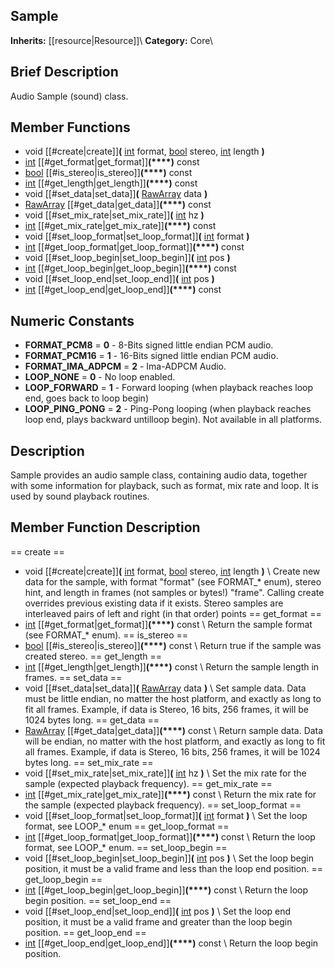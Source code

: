 ##  Sample  
**Inherits:** [[resource|Resource]]\\
**Category:** Core\\
##  Brief Description  
Audio Sample (sound) class.
##  Member Functions 
  * void [[#create|create]]**(** [int](class_int) format, [bool](class_bool) stereo, [int](class_int) length **)**
  * [int](class_int) [[#get_format|get_format]]**(****)** const
  * [bool](class_bool) [[#is_stereo|is_stereo]]**(****)** const
  * [int](class_int) [[#get_length|get_length]]**(****)** const
  * void [[#set_data|set_data]]**(** [RawArray](class_rawarray) data **)**
  * [RawArray](class_rawarray) [[#get_data|get_data]]**(****)** const
  * void [[#set_mix_rate|set_mix_rate]]**(** [int](class_int) hz **)**
  * [int](class_int) [[#get_mix_rate|get_mix_rate]]**(****)** const
  * void [[#set_loop_format|set_loop_format]]**(** [int](class_int) format **)**
  * [int](class_int) [[#get_loop_format|get_loop_format]]**(****)** const
  * void [[#set_loop_begin|set_loop_begin]]**(** [int](class_int) pos **)**
  * [int](class_int) [[#get_loop_begin|get_loop_begin]]**(****)** const
  * void [[#set_loop_end|set_loop_end]]**(** [int](class_int) pos **)**
  * [int](class_int) [[#get_loop_end|get_loop_end]]**(****)** const
##  Numeric Constants  
  * **FORMAT_PCM8** = **0** - 8-Bits signed little endian PCM audio.
  * **FORMAT_PCM16** = **1** - 16-Bits signed little endian PCM audio.
  * **FORMAT_IMA_ADPCM** = **2** - Ima-ADPCM Audio.
  * **LOOP_NONE** = **0** - No loop enabled.
  * **LOOP_FORWARD** = **1** - Forward looping (when playback reaches loop end, goes back to loop begin)
  * **LOOP_PING_PONG** = **2** - Ping-Pong looping (when playback reaches loop end, plays backward untilloop begin). Not available in all platforms.
##  Description  
Sample provides an audio sample class, containing audio data, together with some information for playback, such as format, mix rate and loop. It is used by sound playback routines.
##  Member Function Description  
==  create  ==
  * void [[#create|create]]**(** [int](class_int) format, [bool](class_bool) stereo, [int](class_int) length **)**
\\
Create new data for the sample, with format "format" (see FORMAT_* enum), stereo hint, and length in frames (not samples or bytes!) "frame". Calling create overrides previous existing data if it exists. Stereo samples are interleaved pairs of left and right (in that order) points
==  get_format  ==
  * [int](class_int) [[#get_format|get_format]]**(****)** const
\\
Return the sample format (see FORMAT_* enum).
==  is_stereo  ==
  * [bool](class_bool) [[#is_stereo|is_stereo]]**(****)** const
\\
Return true if the sample was created stereo.
==  get_length  ==
  * [int](class_int) [[#get_length|get_length]]**(****)** const
\\
Return the sample length in frames.
==  set_data  ==
  * void [[#set_data|set_data]]**(** [RawArray](class_rawarray) data **)**
\\
Set sample data. Data must be little endian, no matter the host platform, and exactly as long to fit all frames. Example, if data is Stereo, 16 bits, 256 frames, it will be 1024 bytes long.
==  get_data  ==
  * [RawArray](class_rawarray) [[#get_data|get_data]]**(****)** const
\\
Return sample data. Data will be endian, no matter with the host platform, and exactly as long to fit all frames. Example, if data is Stereo, 16 bits, 256 frames, it will be 1024 bytes long.
==  set_mix_rate  ==
  * void [[#set_mix_rate|set_mix_rate]]**(** [int](class_int) hz **)**
\\
Set the mix rate for the sample (expected playback frequency).
==  get_mix_rate  ==
  * [int](class_int) [[#get_mix_rate|get_mix_rate]]**(****)** const
\\
Return the mix rate for the sample (expected playback frequency).
==  set_loop_format  ==
  * void [[#set_loop_format|set_loop_format]]**(** [int](class_int) format **)**
\\
Set the loop format, see LOOP_* enum
==  get_loop_format  ==
  * [int](class_int) [[#get_loop_format|get_loop_format]]**(****)** const
\\
Return the loop format, see LOOP_* enum.
==  set_loop_begin  ==
  * void [[#set_loop_begin|set_loop_begin]]**(** [int](class_int) pos **)**
\\
Set the loop begin position, it must be a valid frame and less than the loop end position.
==  get_loop_begin  ==
  * [int](class_int) [[#get_loop_begin|get_loop_begin]]**(****)** const
\\
Return the loop begin position.
==  set_loop_end  ==
  * void [[#set_loop_end|set_loop_end]]**(** [int](class_int) pos **)**
\\
Set the loop end position, it must be a valid frame and greater than the loop begin position.
==  get_loop_end  ==
  * [int](class_int) [[#get_loop_end|get_loop_end]]**(****)** const
\\
Return the loop begin position.
